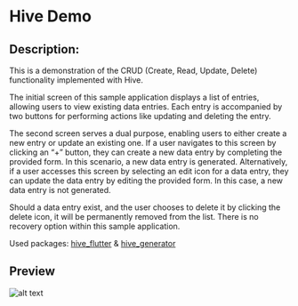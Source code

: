# Hive Demo

## Description:
This is a demonstration of the CRUD (Create, Read, Update, Delete) functionality implemented with Hive.

The initial screen of this sample application displays a list of entries, allowing users to view existing data entries. Each entry is accompanied by two buttons for performing actions like updating and deleting the entry.

The second screen serves a dual purpose, enabling users to either create a new entry or update an existing one. If a user navigates to this screen by clicking an “+” button, they can create a new data entry by completing the provided form. In this scenario, a new data entry is generated. Alternatively, if a user accesses this screen by selecting an edit icon for a data entry, they can update the data entry by editing the provided form. In this case, a new data entry is not generated.

Should a data entry exist, and the user chooses to delete it by clicking the delete icon, it will be permanently removed from the list. There is no recovery option within this sample application.

Used packages: [hive_flutter](https://pub.dev/packages/hive) & [hive_generator](https://pub.dev/packages/hive_generator)

## Preview
![alt text](https://i.postimg.cc/kD3wfhR3/imgonline-com-ua-twotoone-Q5-ASov8sqv-QD.png "img")
